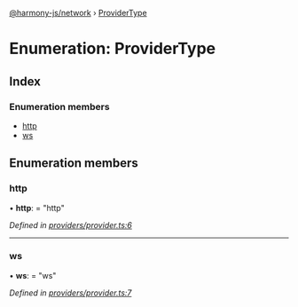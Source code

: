 [@harmony-js/network](../globals.md) › [ProviderType](providertype.md)

# Enumeration: ProviderType

## Index

### Enumeration members

* [http](providertype.md#http)
* [ws](providertype.md#ws)

## Enumeration members

###  http

• **http**: = "http"

*Defined in [providers/provider.ts:6](https://github.com/FireStack-Lab/Harmony-sdk-core/blob/299af73/packages/harmony-network/src/providers/provider.ts#L6)*

___

###  ws

• **ws**: = "ws"

*Defined in [providers/provider.ts:7](https://github.com/FireStack-Lab/Harmony-sdk-core/blob/299af73/packages/harmony-network/src/providers/provider.ts#L7)*
